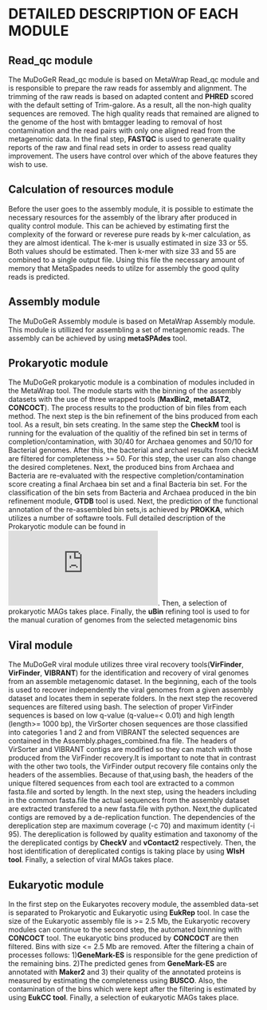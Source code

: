 # DETAILED DESCRIPTION OF EACH MODULE

## Read_qc module

The MuDoGeR Read_qc module is based on MetaWrap Read_qc module and is responsible to prepare the raw reads for assembly and alignment. The trimming of the raw reads is based on adapted content and **PHRED** scored with the default setting of Trim-galore. As a result, all the non-high quality sequences are removed. The high quality reads that remained are aligned to the genome of the host with bmtagger leading to removal of host contamination and the read pairs with only one aligned read from the metagenomic data. In the final step, **FASTQC** is used to generate quality reports of the raw and final read sets in order to assess read quality improvement. The users have control over which of the above features they wish to use.

## Calculation of resources module
Before the user goes to the assembly module, it is possible to estimate the necessary resources for the assembly of the library after produced in quality control module. This can be achieved by estimating first the complexity of the forward or reverese pure reads by k-mer calculation, as they are almost identical. The k-mer is usually estimated in size 33 or 55. Both values should be estimated. Then k-mer with size 33 and 55 are combined to a single  output file. Using this file the necessary amount of memory that MetaSpades needs to utilze for assembly the good qulity reads is predicted.


## Assembly module
The  MuDoGeR Assembly module is based on MetaWrap Assembly module. This module is utillized for assembling a set of metagenomic reads. The assembly can be achieved by using **metaSPAdes** tool. 

## Prokaryotic module
The MuDoGeR prokaryotic module is a combination of modules included in the MetaWrap tool. The module starts with the binning of the assembly datasets with the use of three wrapped tools (**MaxBin2**, **metaBAT2**, **CONCOCT**). The process results to the production of bin files from each method. The next step is the bin refinement of the bins produced from each tool. As a result, bin sets creating. In the same step the **CheckM** tool is running for the evaluation of the qualitiy of the refined  bin set in terms of completion/contamination, with 30/40 for Archaea genomes and 50/10 for Bacterial genomes. After this, the bacterial and archael results from checkM are filtered for completeness >= 50. For this step, the user can also change the desired completenes. Next, the produced bins from Archaea and Bacteria are re-evaluated with the respective completion/contamination score creating a final Archaea bin set and a final Bacteria bin set. For the classification of the bin sets from Bacteria and Archaea produced in the bin refinement module, **GTDB** tool is used. Next, the prediction of the functional annotation of the re-assembled bin sets,is achieved by **PROKKA**, which utilizes a number of softawre tools. Full detailed description of the Prokaryotic module can be found in ![MetaWrap/Module_descriptions.md](https://github.com/bxlab/metaWRAP/blob/master/Module_descriptions.md). Then, a selection of prokaryotic MAGs takes place. Finally, the **uBin** refining tool is used to for the manual curation of genomes from the selected metagenomic bins 

## Viral module
The MuDoGeR viral module utilizes three viral recovery tools(**VirFinder**, **VirFinder**, **VIBRANT**) for the identification and recovery of viral genomes from an assemble metagenomic dataset. In the beginning, each of the tools is used to recover independently the viral genomes from a given assembly dataset and locates them in seperate folders.  In the next step the recovered sequences are filtered using bash. The selection of proper VirFinder sequences is based on low q-value (q-value=< 0.01) and high length (length>= 1000 bp), the VirSorter chosen sequences are those classified into categories 1 and 2 and from VIBRANT the selected sequences are contained in the Assembly.phages_combined.fna file. The headers of VirSorter and VIBRANT contigs are modified so they can match with those produced from the VirFinder recovery.It is important to note that in contrast with the other two tools, the VirFinder output recovery file contains only the headers of the assemblies. Because of that,using bash, the headers of the unique filtered sequences from each tool are extracted to a common fasta.file and sorted by length. In the next step, using the headers including in the common fasta.file the actual sequences from the assembly dataset are extracted transfered to a new fasta.file with python. Next,the duplicated contigs are removed by a de-replication function. The dependencies of the dereplication step are  maximum coverage (-c 70) and maximum identity (-i 95). The dereplication is followed by quality estimation and taxonomy of the the dereplicated contigs by **CheckV** and **vContact2** respectively. Then, the host identification of dereplicated contigs is taking place by using **WIsH tool**. Finally, a selection of viral  MAGs takes place.

## Eukaryotic module
In the first step on the Eukaryotes recovery module, the assembled data-set is separated to Prokaryotic and Eukaryotic using **EukRep** tool. In case the size of the Eukaryotic assembly file is >= 2.5 Mb, the Eukaryotic recovery modules can continue to the second step, the automated binnning with **CONCOCT** tool. The eukaryotic bins  produced by **CONCOCT** are then filtered. Bins with size <= 2.5 Mb are removed. After the filtering a chain of processes follows: 1)**GeneMark-ES** is responsible for the gene prediction of the remaining bins. 2)The predicted genes from **GeneMark-ES** are annotated with **Maker2** and 3) their quality of the annotated proteins is measured by estimating the completeness using  **BUSCO**. Also, the contamination of the bins which were kept after the filtering is estimated by using **EukCC tool**. Finally, a selection of eukaryotic MAGs takes place.

